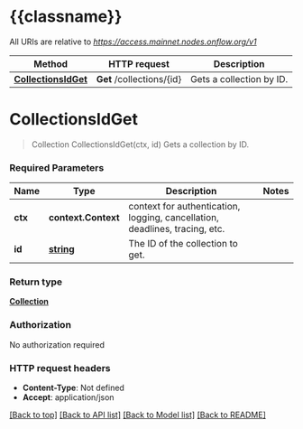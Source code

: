 # {{classname}}

All URIs are relative to *https://access.mainnet.nodes.onflow.org/v1*

Method | HTTP request | Description
------------- | ------------- | -------------
[**CollectionsIdGet**](CollectionsApi.md#CollectionsIdGet) | **Get** /collections/{id} | Gets a collection by ID.

# **CollectionsIdGet**
> Collection CollectionsIdGet(ctx, id)
Gets a collection by ID.

### Required Parameters

Name | Type | Description  | Notes
------------- | ------------- | ------------- | -------------
 **ctx** | **context.Context** | context for authentication, logging, cancellation, deadlines, tracing, etc.
  **id** | [**string**](.md)| The ID of the collection to get. | 

### Return type

[**Collection**](Collection.md)

### Authorization

No authorization required

### HTTP request headers

 - **Content-Type**: Not defined
 - **Accept**: application/json

[[Back to top]](#) [[Back to API list]](../README.md#documentation-for-api-endpoints) [[Back to Model list]](../README.md#documentation-for-models) [[Back to README]](../README.md)

